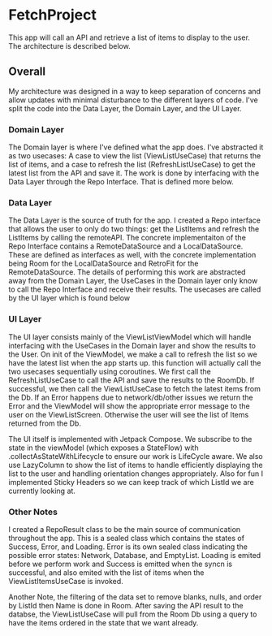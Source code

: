 # FetchProject

This app will call an API and retrieve a list of items to display to the user.  The architecture is described below.

## Overall
My architecture was designed in a way to keep separation of concerns and allow updates with minimal disturbance to the different layers of code.  I've split the code into the Data Layer, the Domain Layer, and the UI Layer.

### Domain Layer
The Domain layer is where I've defined what the app does.  I've abstracted it as two usecases: A case to view the list (ViewListUseCase) that returns the list of items, and a case to refresh the list (RefreshListUseCase) to get the latest list from the API and save it. 
The work is done by interfacing with the Data Layer through the Repo Interface.  That is defined more below.

### Data Layer
The Data Layer is the source of truth for the app. I created a Repo interface that allows the user to only do two things: get the ListItems and refresh the ListItems by calling the remoteAPI.  The concrete implementaiton of the Repo Interface
contains a RemoteDataSource and a LocalDataSource.  These are defined as interfaces as well, with the concrete implementation being Room for the LocalDataSource and RetroFit for the RemoteDataSource.  The details of performing this work are abstracted
away from the Domain Layer, the UseCases in the Domain layer only know to call the Repo Interface and receive their results.  The usecases are called by the UI layer which is found below

### UI Layer
The UI layer consists mainly of the ViewListViewModel which will handle interfacing with the UseCases in the Domain layer and show the results to the User.  On init of the ViewModel, we make a call to refresh the list so we have the latest list when the app starts up.
this function will actually call the two usecases sequentially using coroutines.  We first call the RefreshListUseCase to call the API and save the results to the RoomDb.  If successful, we then call the ViewListUseCase to fetch the latest items from the Db.
If an Error happens due to network/db/other issues we return the Error and the ViewModel will show the appropriate error message to the user on the ViewListScreen.  Otherwise the user will see the list of Items returned from the Db.  

The UI itself is implemented with Jetpack Compose.  We subscribe to the state in the viewModel (which exposes a StateFlow) with .collectAsStateWithLifecycle to ensure our work is LifeCycle aware.  We also use LazyColumn to show the list of items to handle efficiently
displaying the list to the user and handling orientation changes appropriately.  Also for fun I implemented Sticky Headers so we can keep track of which ListId we are currently looking at.

### Other Notes
I created a RepoResult class to be the main source of communication throughout the app.  This is a sealed class which contains the states of Success, Error, and Loading.  Error is its own sealed class indicating the possible error states: Network, Database, and EmptyList.
Loading is emited before we perform work and Success is emitted when the syncn is successful, and also emited with the list of items when the ViewListItemsUseCase is invoked.

Another Note, the filtering of the data set to remove blanks, nulls, and order by ListId then Name is done in Room.  After saving the API result to the databse, the ViewListUseCase will pull from the Room Db using a query to have the items ordered in the state that we want already.

